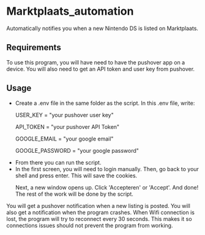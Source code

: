 # Marktplaats_automation
Automatically notifies you when a new Nintendo DS is listed on Marktplaats.

## Requirements
To use this program, you will have need to have the pushover app on a device. You will also need to get an API token and user key from pushover.

## Usage
<ul>
  <li>Create a .env file in the same folder as the script. In this .env file, write:

  USER_KEY = "your pushover user key"
  
  API_TOKEN = "your pushover API Token"
  
  GOOGLE_EMAIL = "your google email"
  
  GOOGLE_PASSWORD = "your google password"</li>

  <li>From there you can run the script.</li>
  <li>In the first screen, you will need to login manually. Then, go back to your shell and press enter. This will save     the cookies. </li>

Next, a new window opens up. Click 'Accepteren' or 'Accept'. And done! The rest of the work will be done by the script. 
</ul>
You will get a pushover notification when a new listing is posted. You will also get a notification when the program crashes. When Wifi connection is lost, the program will try to reconnect every 30 seconds. This makes it so connections issues should not prevent the program from working.

